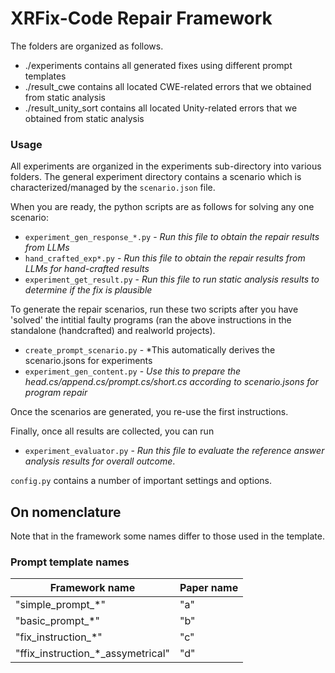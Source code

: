 # XRFix-Code Repair Framework

The folders are organized as follows.
* ./experiments contains all generated fixes using different prompt templates
* ./result_cwe contains all located CWE-related errors that we obtained from static analysis
* ./result_unity_sort contains all located Unity-related errors that we obtained from static analysis

### Usage

All experiments are organized in the experiments sub-directory into various folders. The general experiment directory contains a scenario which is characterized/managed by the `scenario.json` file. 

When you are ready, the python scripts are as follows for solving any one scenario:
* `experiment_gen_response_*.py` - *Run this file to obtain the repair results from LLMs*
* `hand_crafted_exp*.py` - *Run this file to obtain the repair results from LLMs for hand-crafted results*
* `experiment_get_result.py` - *Run this file to run static analysis results to determine if the fix is plausible*



To generate the repair scenarios, run these two scripts after you have 'solved' the intitial faulty programs (ran the above instructions in the standalone (handcrafted) and realworld projects).
* `create_prompt_scenario.py` - *This automatically derives the scenario.jsons for experiments
* `experiment_gen_content.py` - *Use this to prepare the head.cs/append.cs/prompt.cs/short.cs according to scenario.jsons for program repair*

Once the scenarios are generated, you re-use the first instructions.

Finally, once all results are collected, you can run
* `experiment_evaluator.py` - *Run this file to evaluate the reference answer analysis results for overall outcome*.

`config.py` contains a number of important settings and options.

## On nomenclature

Note that in the framework some names differ to those used in the template. 

### Prompt template names

Framework name                                       | Paper name
-----------------------------------------------------|------------
"simple_prompt_*"                                  | "a"
"basic_prompt_*"                                   | "b"
"fix_instruction_*"                                | "c"
"ffix_instruction_*_assymetrical"                  | "d"